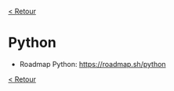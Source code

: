 [< Retour](../README.md)
# Python

- Roadmap Python:
https://roadmap.sh/python

[< Retour](../README.md)